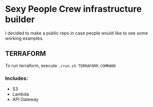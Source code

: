 # Sexy People Crew infrastructure builder
I decided to make a public repo in case people would like to see some working examples.

## TERRAFORM
To run terraform, execute `./run.sh TERRAFORM_COMMAND`

### Includes:
- S3
- Lambda
- API Gateway

